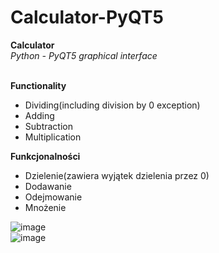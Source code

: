 # Calculator-PyQT5
 <b>Calculator<br></b>
 <i>Python - PyQT5 graphical interface</i><br><br>
 
<b>Functionality</b><ul>
<li>Dividing(including division by 0 exception)</li>
<li>Adding</li>
<li>Subtraction</li>
<li>Multiplication</li>
</ul>

<b>Funkcjonalności</b><ul>
 <li>Dzielenie(zawiera wyjątek dzielenia przez 0)</li>
 <li>Dodawanie</li>
 <li>Odejmowanie</li>
 <li>Mnożenie</li>
 </ul>


![image](https://user-images.githubusercontent.com/66377435/200567476-403bfc90-7a19-4df9-9b6d-ed5f5a5e55b2.png)<br>
![image](https://user-images.githubusercontent.com/66377435/200567828-c40b4dad-d93b-44e0-b5a0-90e1fb0ca044.png)
